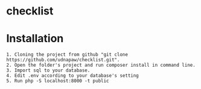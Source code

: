 # checklist
 
# Installation
    1. Cloning the project from github "git clone https://github.com/udnapaw/checklist.git".
    2. Open the folder's project and run composer install in command line.
    3. Import sql to your database.
    4. Edit .env according to your database's setting
    5. Run php -S localhost:8000 -t public
